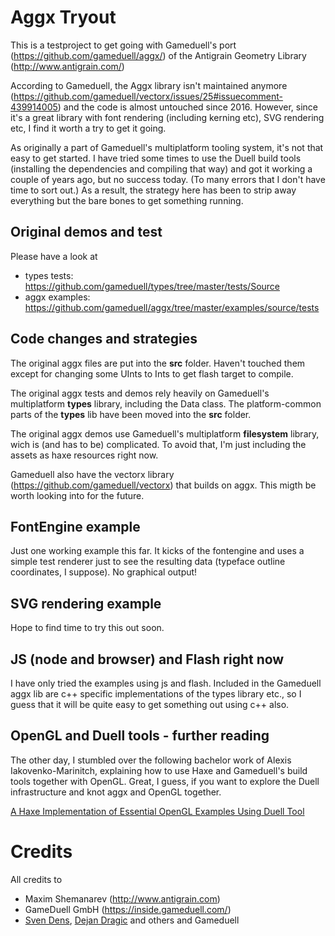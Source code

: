 # Aggx Tryout

This is a testproject to get going with Gameduell's port (https://github.com/gameduell/aggx/) of the Antigrain Geometry Library (http://www.antigrain.com/)

According to Gameduell, the Aggx library isn't maintained anymore (https://github.com/gameduell/vectorx/issues/25#issuecomment-439914005) and the code is almost untouched since 2016. However, since it's a great library with font rendering (including kerning etc), SVG rendering etc, I find it worth a try to get it going.

As originally a part of Gameduell's multiplatform tooling system, it's not that easy to get started. I have tried some times to use the Duell build tools (installing the dependencies and compiling that way) and got it working a couple of years ago, but no success today. (To many errors that I don't have time to sort out.) 
As a result, the strategy here has been to strip away everything but the bare bones to get something running.

## Original demos and test

Please have a look at 
- types tests: https://github.com/gameduell/types/tree/master/tests/Source
- aggx examples: https://github.com/gameduell/aggx/tree/master/examples/source/tests


## Code changes and strategies

The original aggx files are put into the **src** folder. Haven't touched them except for changing some UInts to Ints to get flash target to compile.

The original aggx tests and demos rely heavily on Gameduell's multiplatform **types** library, including the Data class. The platform-common parts of the **types** lib have been moved into the **src** folder.

The original aggx demos use Gameduell's multiplatform **filesystem** library, wich is (and has to be) complicated. To avoid that, I'm just including the assets as haxe resources right now.

Gameduell also have the vectorx library (https://github.com/gameduell/vectorx) that builds on aggx.
This migth be worth looking into for the future.

## FontEngine example

Just one working example this far. It kicks of the fontengine and uses a simple test renderer just to see the resulting data (typeface outline coordinates, I suppose). No graphical output!

## SVG rendering example

Hope to find time to try this out soon.

## JS (node and browser) and Flash right now

I have only tried the examples using js and flash. Included in the Gameduell aggx lib are c++ specific implementations of the types library etc., so I guess that it will be quite easy to get something out using c++ also.

## OpenGL and Duell tools - further reading

The other day, I stumbled over the following bachelor work of Alexis Iakovenko-Marinitch, explaining how to use Haxe and Gameduell's build tools together with OpenGL. Great, I guess, if you want to explore the Duell infrastructure and knot aggx and OpenGL together.

[A Haxe Implementation of Essential
OpenGL Examples Using Duell Tool](http://www.mi.fu-berlin.de/inf/groups/ag-ki/Theses/Completed-theses/Bachelor-theses/2016/Iakovenko/Bachelor-Iakovenko.pdf)

# Credits

All credits to
- Maxim Shemanarev (http://www.antigrain.com)
- GameDuell GmbH (https://inside.gameduell.com/)
- [Sven Dens](https://github.com/nensanders), [Dejan Dragic](https://github.com/dejan-gd) and others and Gameduell


